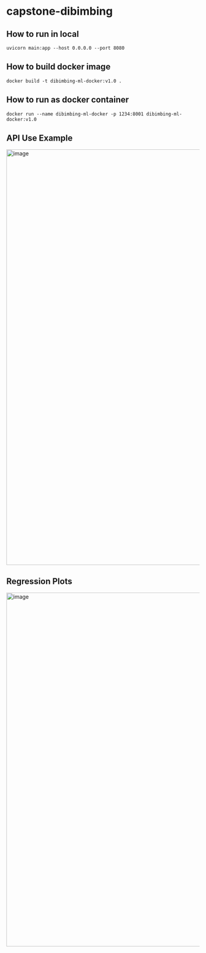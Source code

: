 # capstone-dibimbing

## How to run in local

```
uvicorn main:app --host 0.0.0.0 --port 8080
```

## How to build docker image

```
docker build -t dibimbing-ml-docker:v1.0 .
```

## How to run as docker container

```
docker run --name dibimbing-ml-docker -p 1234:8001 dibimbing-ml-docker:v1.0
```

## API Use Example
<img width="1083" alt="image" src="https://github.com/user-attachments/assets/d60b34ef-c52e-4d05-8c8a-fbbb7c919fec">


## **Regression Plots**
<img width="922" alt="image" src="https://github.com/user-attachments/assets/5bb04fab-0a34-428a-8c1c-1d69317b905f">


